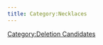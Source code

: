```yaml
---
title: Category:Necklaces
---
```


[Category:Deletion Candidates](Category:Deletion_Candidates "wikilink")